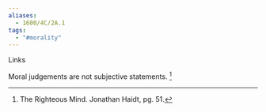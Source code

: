 ```yaml
---
aliases:
  - 1600/4C/2A.1
tags:
  - "#morality"
---
```

Links

Moral judgements are not subjective statements. [^1]

[^1]: The Righteous Mind. Jonathan Haidt, pg. 51. 
